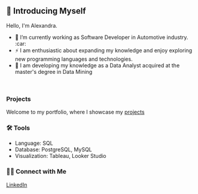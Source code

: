 ## :raising_hand: Introducing Myself
<p>Hello, I'm Alexandra.</p>
<ul>
  <li>🔭 I’m currently working as Software Developer in Automotive industry. :car:</li>
  <li>⚡ I am enthusiastic about expanding my knowledge and enjoy exploring new programming languages and technologies.</li>
  <li>🌱 I am developing my knowledge as a Data Analyst acquired at the master's degree in Data Mining </li>
</ul>
<br/>
<h3>Projects</h3>
<p>Welcome to my portfolio, where I showcase my <a href="">projects</a></p>
<h3>🛠️ Tools</h3>
<ul>
  <li>Language: SQL</li>
  <li>Database: PostgreSQL, MySQL</li>
  <li>Visualization: Tableau, Looker Studio</li>
</ul>
<h3>👋🏻 Connect with Me</h3>
<a href="https://www.linkedin.com/in/alexandra-simona-danca-36a743207/">LinkedIn</a>
